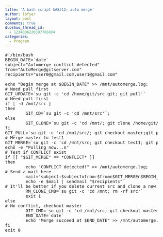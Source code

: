 ```yaml
---
title: 'A bash script &#8212; auto merge'
author: lofyer
layout: post
comments: true
duoshuo_thread_id:
  - 1234836220387786884
categories:
  - Program
---
```

<pre>#!/bin/bash
BEGIN_DATE=`date`
subject="Automerge conflict detected"
from="AutoMerge@gitserver.com"
recipients="user0@gmail.com,user1@gmail.com"

echo "Begin merge at $BEGIN_DATE" >> /mnt/automerge.log;
# Need pull first
GIT_UPDATE=`su git -c 'cd /home/git/src.git; git pull'`
# Need pull first
if [ -d /mnt/src ]
then
        GIT_CD=`su git -c 'cd /mnt/src'`;
else
        GIT_CLONE=`su git -c 'cd /mnt/; git clone /home/git/src.git'`;
fi
GIT_PULL=`su git -c 'cd /mnt/src/; git checkout master;git pull'`
# Merge master to test1
GIT_MERGE=`su git -c 'cd /mnt/src; git checkout test1; git pull origin master; git push origin test1'`
echo -e "Pulling now...n"
# Test if CONFLICT exist
if [[ "$GIT_MERGE" == *CONFLICT* ]]
then
        echo "CONFLICT detected!" >> /mnt/automerge.log;
# Send a mail here
        mail="subject:$subjectnfrom:$fromn$GIT_MERGEn$BEGIN_DATE"
        echo -e $mail | sendmail "$recipients"
# It'll be better if you delete current src and clone a new one
        RM_CLONE_CMD=`su git -c 'cd /mnt; rm -rf src'`
        exit 1
else
# No conflict, checkout master
        GIT_CMD=`su git -c 'cd /mnt/src; git checkout master'`
        END_DATE=`date`
        echo "Merge succeed at $END_DATE" >> /mnt/automerge.log;
fi
exit 0
</pre>
